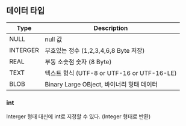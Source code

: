 ## 데이터 타입
| Type | Description |
| ------ | ----------- |
| NULL | null 값 |
| INTERGER | 부호있는 정수 (1,2,3,4,6,8 Byte 저장) |
| REAL | 부동 소숫점 숫자 (8 Byte) | 
| TEXT | 텍스트 형식 (UTF-8 or UTF-16 or UTF-16-LE) |
| BLOB | Binary Large OBject, 바이너리 형태 데이터 | 

### int  
Interger 형태 대신에 int로 지정할 수 있다. (Integer 형태로 반환)

